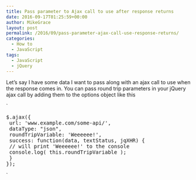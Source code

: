 ```yaml
---
title: Pass parameter to Ajax call to use after response returns
date: 2016-09-17T01:25:59+00:00
author: MikeGrace
layout: post
permalink: /2016/09/pass-parameter-ajax-call-use-response-returns/
categories:
  - How to
  - JavaScript
tags:
  - JavaScript
  - jQuery
---
```

Let&#8217;s say I have some data I want to pass along with an ajax call to use when the response comes in. You can pass round trip parameters in your jQuery ajax call by adding them to the options object like this
  
`</p>
<pre>$.ajax({
 url: 'www.example.com/some-api/',
 dataType: "json",
 roundTripVariable: 'Weeeeee!',
 success: function(data, textStatus, jqXHR) {
 // will print 'Weeeeee!' to the console
 console.log( this.roundTripVariable );
 }
});</pre>
<p>`